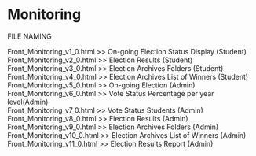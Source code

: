 # Monitoring
FILE NAMING

Front_Monitoring_v1_0.html >> On-going Election Status Display (Student)  
Front_Monitoring_v2_0.html >> Election Results (Student)  
Front_Monitoring_v3_0.html >> Election Archives Folders (Student)  
Front_Monitoring_v4_0.html >> Election Archives List of Winners (Student)  
Front_Monitoring_v5_0.html >> On-going Election (Admin)  
Front_Monitoring_v6_0.html >> Vote Status Percentage per year level(Admin)  
Front_Monitoring_v7_0.html >> Vote Status Students (Admin)  
Front_Monitoring_v8_0.html >> Election Results (Admin)  
Front_Monitoring_v9_0.html >> Election Archives Folders (Admin)  
Front_Monitoring_v10_0.html >> Election Archives List of Winners (Admin)  
Front_Monitoring_v11_0.html >> Election Results Report (Admin)

